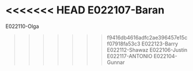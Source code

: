 <<<<<<< HEAD
E022107-Baran
=======
E022110-Olga
>>>>>>> f9416db4616adfc2ae396457e15cf07918fa53c3
E022123-Barry
E022112-Shawaz
E022106-Justin
E022117-ANTONIO
E022104-Gunnar
